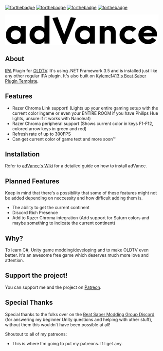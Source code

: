 [![forthebadge](https://forthebadge.com/images/badges/made-with-c-sharp.svg)](https://forthebadge.com)
[![forthebadge](https://forthebadge.com/images/badges/built-with-love.svg)](https://forthebadge.com)
[![forthebadge](https://forthebadge.com/images/badges/you-didnt-ask-for-this.svg)](https://forthebadge.com)
[![forthebadge](https://forthebadge.com/images/badges/mom-made-pizza-rolls.svg)](https://forthebadge.com)

![adVance logo](https://github.com/RubberDuckShobe/adVance/blob/master/Images/adVance_logo.png)

## About
[IPA](https://github.com/Eusth/IPA) Plugin for [OLDTV](https://store.steampowered.com/app/643270/OLDTV/).
It's using .NET Framework 3.5 and is installed just like any other regular IPA plugin.
It's also built on [Kylemc1413's Beat Saber Plugin Template](https://github.com/Kylemc1413/BS-Plugin-Template/).

## Features
- Razer Chroma Link support! (Lights up your entire gaming setup with the current color ingame or even your ENTIRE ROOM if you have Philips Hue lights, unsure if it works with Nanoleaf)
- Razer Chroma peripheral support (Shows current color in keys F1-F12, colored arrow keys in green and red)
- Refresh rate of up to 300FPS
- Can get current color of game text and more soon™

## Installation
Refer to [adVance's Wiki](https://github.com/RubberDuckShobe/adVance/wiki) for a detailed guide on how to install adVance.

## Planned Features
Keep in mind that there's a possibility that some of these features might not be added depending on neccessity and how difficult adding them is.
- The ability to get the current continent
- Discord Rich Presence
- Add to Razer Chroma integration (Add support for Saturn colors and maybe something to indicate the current continent)

## Why?
To learn C#, Unity game modding/developing and to make OLDTV even better.
It's an awesome free game which deserves much more love and attention.

## Support the project!
You can support me and the project on [Patreon](https://patreon.com/m1nt_).

## Special Thanks
Special thanks to the folks over on the [Beat Saber Modding Group Discord](https://discord.gg/beatsabermods) (for answering my beginner Unity questions and helping with other stuff), without them this wouldn't have been possible at all!

Shoutout to all of my patreons:
- This is where I'm going to put my patreons. If I get any.
